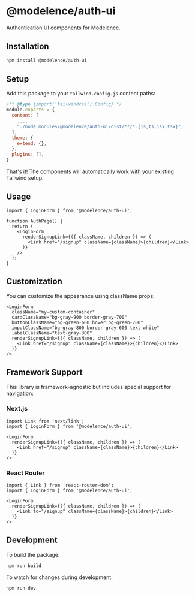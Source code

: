 # @modelence/auth-ui

Authentication UI components for Modelence.

## Installation



```sh
npm install @modelence/auth-ui
```

## Setup

Add this package to your `tailwind.config.js` content paths:

```js
/** @type {import('tailwindcss').Config} */
module.exports = {
  content: [
    ...,
    "./node_modules/@modelence/auth-ui/dist/**/*.{js,ts,jsx,tsx}",
  ],
  theme: {
    extend: {},
  },
  plugins: [],
}
```

That's it! The components will automatically work with your existing Tailwind setup.

## Usage

```tsx
import { LoginForm } from '@modelence/auth-ui';

function AuthPage() {
  return (
    <LoginForm 
      renderSignupLink={({ className, children }) => (
        <Link href="/signup" className={className}>{children}</Link>
      )}
    />
  );
}
```

## Customization

You can customize the appearance using className props:

```tsx
<LoginForm 
  className="my-custom-container"
  cardClassName="bg-gray-900 border-gray-700"
  buttonClassName="bg-green-600 hover:bg-green-700"
  inputClassName="bg-gray-800 border-gray-600 text-white"
  labelClassName="text-gray-300"
  renderSignupLink={({ className, children }) => (
    <Link href="/signup" className={className}>{children}</Link>
  )}
/>
```

## Framework Support

This library is framework-agnostic but includes special support for navigation:

### Next.js

```tsx
import Link from 'next/link';
import { LoginForm } from '@modelence/auth-ui';

<LoginForm 
  renderSignupLink={({ className, children }) => (
    <Link href="/signup" className={className}>{children}</Link>
  )}
/>
```

### React Router

```tsx
import { Link } from 'react-router-dom';
import { LoginForm } from '@modelence/auth-ui';

<LoginForm 
  renderSignupLink={({ className, children }) => (
    <Link to="/signup" className={className}>{children}</Link>
  )}
/>
```

## Development

To build the package:

```sh
npm run build
```

To watch for changes during development:

```sh
npm run dev
```
